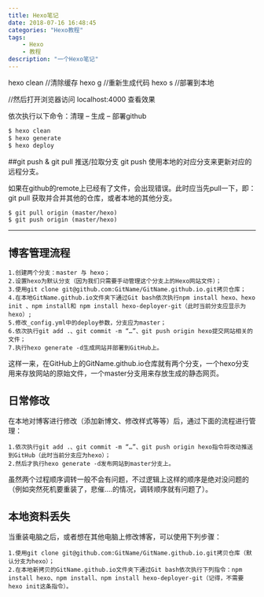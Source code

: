 ```yaml
---
title: Hexo笔记
date: 2018-07-16 16:48:45
categories: "Hexo教程"
tags:
	- Hexo
	- 教程
description: "一个Hexo笔记"
---
```


hexo clean  //清除缓存
hexo g  //重新生成代码
hexo s  //部署到本地

//然后打开浏览器访问 localhost:4000 查看效果

依次执行以下命令：清理 – 生成 – 部署github
	
``` bash
$ hexo clean
$ hexo generate
$ hexo deploy
```

##git push & git pull 推送/拉取分支
git push 使用本地的对应分支来更新对应的远程分支。

如果在github的remote上已经有了文件，会出现错误。此时应当先pull一下，即：
git pull 获取并合并其他的仓库，或者本地的其他分支。
```
$ git pull origin (master/hexo)
$ git push origin (master/hexo)
```
***
## 博客管理流程
    1.创建两个分支：master 与 hexo；
    2.设置hexo为默认分支（因为我们只需要手动管理这个分支上的Hexo网站文件）；
    3.使用git clone git@github.com:GitName/GitName.github.io.git拷贝仓库；
    4.在本地GitName.github.io文件夹下通过Git bash依次执行npm install hexo、hexo init 、npm install和 npm install hexo-deployer-git（此时当前分支应显示为hexo）;
    5.修改_config.yml中的deploy参数，分支应为master；
    6.依次执行git add .、git commit -m “…”、git push origin hexo提交网站相关的文件；
    7.执行hexo generate -d生成网站并部署到GitHub上。

这样一来，在GitHub上的GitName.github.io仓库就有两个分支，一个hexo分支用来存放网站的原始文件，一个master分支用来存放生成的静态网页。

## 日常修改

在本地对博客进行修改（添加新博文、修改样式等等）后，通过下面的流程进行管理：

    1.依次执行git add .、git commit -m “…”、git push origin hexo指令将改动推送到GitHub（此时当前分支应为hexo）；
    2.然后才执行hexo generate -d发布网站到master分支上。

虽然两个过程顺序调转一般不会有问题，不过逻辑上这样的顺序是绝对没问题的（例如突然死机要重装了，悲催….的情况，调转顺序就有问题了）。

## 本地资料丢失

当重装电脑之后，或者想在其他电脑上修改博客，可以使用下列步骤：

    1.使用git clone git@github.com:GitName/GitName.github.io.git拷贝仓库（默认分支为hexo）；
    2.在本地新拷贝的GitName.github.io文件夹下通过Git bash依次执行下列指令：npm install hexo、npm install、npm install hexo-deployer-git（记得，不需要hexo init这条指令）。
